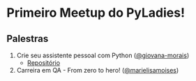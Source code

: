 # Primeiro Meetup do PyLadies!

## Palestras
1. Crie seu assistente pessoal com Python ([@giovana-morais](https://github.com/giovana-morais))
   - [Repositório](https://github.com/giovana-morais/assistente)
2. Carreira em QA - From zero to hero! ([@marielisamoises](https://github.com/marielisamoises))






